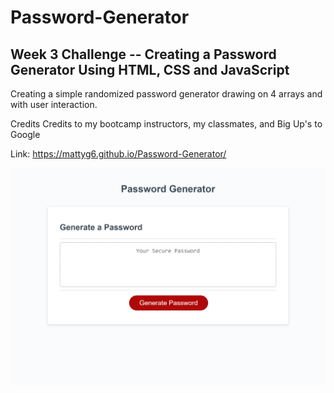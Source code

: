 # Password-Generator
## Week 3 Challenge -- Creating a Password Generator Using HTML, CSS and JavaScript

Creating a simple randomized password generator drawing on 4 arrays and with user interaction.

Credits
Credits to my bootcamp instructors, my classmates, and Big Up's to Google

Link: https://mattyg6.github.io/Password-Generator/

![Portfolio-Page-Screenshot](https://github.com/MattyG6/Password-Generator/blob/main/screenshot.png)
